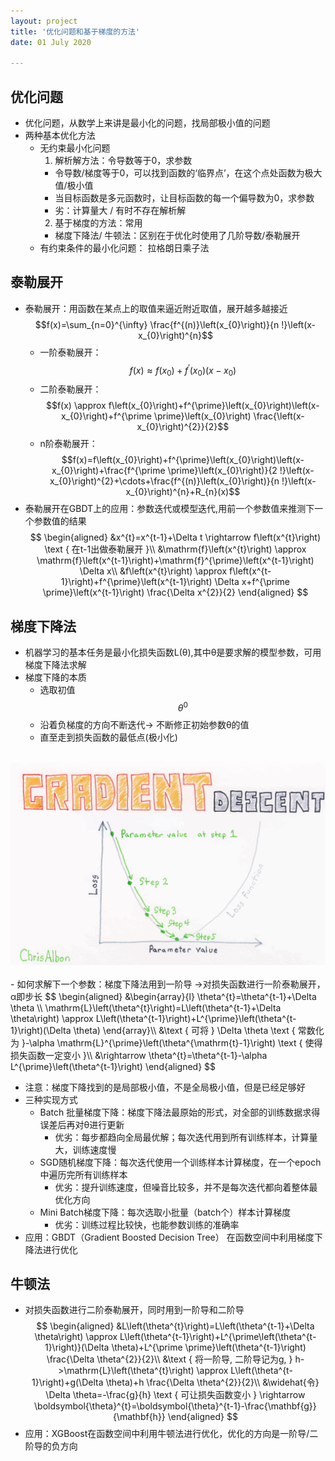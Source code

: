 ```yaml
---
layout: project
title: '优化问题和基于梯度的方法'
date: 01 July 2020

---
```

## 优化问题
- 优化问题，从数学上来讲是最小化的问题，找局部极小值的问题
- 两种基本优化方法
  - 无约束最小化问题
    1. 解析解方法：令导数等于0，求参数
      - 令导数/梯度等于0，可以找到函数的‘临界点’，在这个点处函数为极大值/极小值
      - 当目标函数是多元函数时，让目标函数的每一个偏导数为0，求参数
      - 劣：计算量大 / 有时不存在解析解
    2. 基于梯度的方法：常用
      - 梯度下降法/ 牛顿法：区别在于优化时使用了几阶导数/泰勒展开
   - 有约束条件的最小化问题： 拉格朗日乘子法

## 泰勒展开
- 泰勒展开：用函数在某点上的取值来逼近附近取值，展开越多越接近
  $$f(x)=\sum_{n=0}^{\infty} \frac{f^{(n)}\left(x_{0}\right)}{n !}\left(x-x_{0}\right)^{n}$$
  - 一阶泰勒展开： $$f(x) \approx f\left(x_{0}\right)+f^{\prime}\left(x_{0}\right)\left(x-x_{0}\right)$$ 
  - 二阶泰勒展开： $$f(x) \approx f\left(x_{0}\right)+f^{\prime}\left(x_{0}\right)\left(x-x_{0}\right)+f^{\prime \prime}\left(x_{0}\right) \frac{\left(x-x_{0}\right)^{2}}{2}$$
  - n阶泰勒展开： $$f(x)=f\left(x_{0}\right)+f^{\prime}\left(x_{0}\right)\left(x-x_{0}\right)+\frac{f^{\prime \prime}\left(x_{0}\right)}{2 !}\left(x-x_{0}\right)^{2}+\cdots+\frac{f^{(n)}\left(x_{0}\right)}{n !}\left(x-x_{0}\right)^{n}+R_{n}(x)$$
- 泰勒展开在GBDT上的应用：参数迭代或模型迭代,用前一个参数值来推测下一个参数值的结果
$$
\begin{aligned}
&x^{t}=x^{t-1}+\Delta t \rightarrow f\left(x^{t}\right) \text { 在t-1出做泰勒展开 }\\
&\mathrm{f}\left(x^{t}\right) \approx \mathrm{f}\left(x^{t-1}\right)+\mathrm{f}^{\prime}\left(x^{t-1}\right) \Delta x\\
&f\left(x^{t}\right) \approx f\left(x^{t-1}\right)+f^{\prime}\left(x^{t-1}\right) \Delta x+f^{\prime \prime}\left(x^{t-1}\right) \frac{\Delta x^{2}}{2}
\end{aligned}
$$


## 梯度下降法
- 机器学习的基本任务是最小化损失函数L(θ),其中θ是要求解的模型参数，可用梯度下降法求解
- 梯度下降的本质
  - 选取初值$$\theta^{0}$$
  - 沿着负梯度的方向不断迭代-> 不断修正初始参数θ的值
  - 直至走到损失函数的最低点(极小化)
<br>
<img src="/assets/img/knowledge/overview/gradient_descent.jpg"/>
<br><br>
- 如何求解下一个参数：梯度下降法用到一阶导 ->对损失函数进行一阶泰勒展开，α即步长
  $$
\begin{aligned}
&\begin{array}{l}
\theta^{t}=\theta^{t-1}+\Delta \theta \\
\mathrm{L}\left(\theta^{t}\right)=L\left(\theta^{t-1}+\Delta \theta\right) \approx L\left(\theta^{t-1}\right)+L^{\prime}\left(\theta^{t-1}\right)(\Delta \theta)
\end{array}\\
&\text { 可将 } \Delta \theta \text { 常数化为 }-\alpha \mathrm{L}^{\prime}\left(\theta^{\mathrm{t}-1}\right) \text { 使得损失函数一定变小 }\\
&\rightarrow \theta^{t}=\theta^{t-1}-\alpha L^{\prime}\left(\theta^{t-1}\right)
\end{aligned}
$$ 

- 注意：梯度下降找到的是局部极小值，不是全局极小值，但是已经足够好
- 三种实现方式
  - Batch 批量梯度下降：梯度下降法最原始的形式，对全部的训练数据求得误差后再对θ进行更新
    - 优劣：每步都趋向全局最优解；每次迭代用到所有训练样本，计算量大，训练速度慢
  - SGD随机梯度下降：每次迭代使用一个训练样本计算梯度，在一个epoch中遍历完所有训练样本
    - 优劣：提升训练速度，但噪音比较多，并不是每次迭代都向着整体最优化方向  
  - Mini Batch梯度下降：每次选取小批量（batch个）样本计算梯度
    - 优劣：训练过程比较快，也能参数训练的准确率
- 应用：GBDT（Gradient Boosted Decision Tree） 在函数空间中利用梯度下降法进行优化

## 牛顿法
- 对损失函数进行二阶泰勒展开，同时用到一阶导和二阶导
$$
\begin{aligned}
&L\left(\theta^{t}\right)=L\left(\theta^{t-1}+\Delta \theta\right) \approx L\left(\theta^{t-1}\right)+L^{\prime\left(\theta^{t-1}\right)}(\Delta \theta)+L^{\prime \prime}\left(\theta^{t-1}\right) \frac{\Delta \theta^{2}}{2}\\
&\text { 将一阶导, 二阶导记为g, } h->\mathrm{L}\left(\theta^{t}\right) \approx L\left(\theta^{t-1}\right)+g(\Delta \theta)+h \frac{\Delta \theta^{2}}{2}\\
&\widehat{令} \Delta \theta=-\frac{g}{h} \text { 可让损失函数变小 } \rightarrow \boldsymbol{\theta}^{t}=\boldsymbol{\theta}^{t-1}-\frac{\mathbf{g}}{\mathbf{h}}
\end{aligned}
$$
- 应用：XGBoost在函数空间中利用牛顿法进行优化，优化的方向是一阶导/二阶导的负方向
